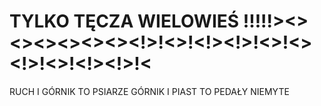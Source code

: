 # TYLKO TĘCZA WIELOWIEŚ !!!!!><><><><><><><!>!<>!<!><!>!<>!<><!>!<>!<!><!>!<
RUCH I GÓRNIK TO PSIARZE
GÓRNIK I PIAST TO PEDAŁY NIEMYTE

